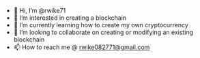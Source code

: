 - 👋 Hi, I’m @rwike71
- 👀 I’m interested in creating a blockchain
- 🌱 I’m currently learning how to create my own cryptocurrency
- 💞️ I’m looking to collaborate on creating or modifying an existing blockchain
- 📫 How to reach me @ rwike082771@gmail.com

<!---
rwike71/rwike71 is a ✨ special ✨ repository because its `README.md` (this file) appears on your GitHub profile.
You can click the Preview link to take a look at your changes.
--->
